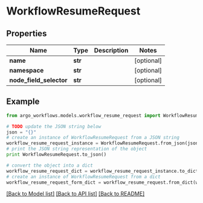 # WorkflowResumeRequest


## Properties

Name | Type | Description | Notes
------------ | ------------- | ------------- | -------------
**name** | **str** |  | [optional] 
**namespace** | **str** |  | [optional] 
**node_field_selector** | **str** |  | [optional] 

## Example

```python
from argo_workflows.models.workflow_resume_request import WorkflowResumeRequest

# TODO update the JSON string below
json = "{}"
# create an instance of WorkflowResumeRequest from a JSON string
workflow_resume_request_instance = WorkflowResumeRequest.from_json(json)
# print the JSON string representation of the object
print WorkflowResumeRequest.to_json()

# convert the object into a dict
workflow_resume_request_dict = workflow_resume_request_instance.to_dict()
# create an instance of WorkflowResumeRequest from a dict
workflow_resume_request_form_dict = workflow_resume_request.from_dict(workflow_resume_request_dict)
```
[[Back to Model list]](../README.md#documentation-for-models) [[Back to API list]](../README.md#documentation-for-api-endpoints) [[Back to README]](../README.md)


